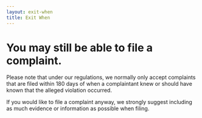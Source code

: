 ```yaml
---
layout: exit-when
title: Exit When
---
```


# You may still be able to file a complaint.

Please note that under our regulations, we normally only accept complaints that are filed within 180 days of when a complaintant knew or should have known that the alleged violation occurred.

If you would like to file a complaint anyway, we strongly suggest including as much evidence or information as possible when filing.
